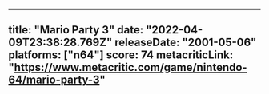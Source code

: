 
---
title: "Mario Party 3"
date: "2022-04-09T23:38:28.769Z"
releaseDate: "2001-05-06"
platforms: ["n64"]
score: 74
metacriticLink: "https://www.metacritic.com/game/nintendo-64/mario-party-3"
---
